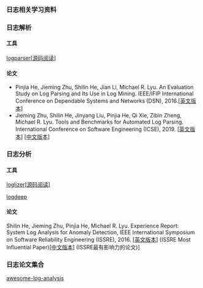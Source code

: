 ### 日志相关学习资料

### 日志解析

#### 工具
[logparser](https://github.com/logpai/logparser)[[源码阅读](https://github.com/loganalysis/relatedData/issues/1)]
#### 论文
- Pinjia He, Jieming Zhu, Shilin He, Jian Li, Michael R. Lyu. An Evaluation Study on Log Parsing and Its Use in Log Mining. IEEE/IFIP International Conference on Dependable Systems and Networks (DSN), 2016.[[英文版本](http://jmzhu.logpai.com/pub/pjhe_dsn2016.pdf)]
- Jieming Zhu, Shilin He, Jinyang Liu, Pinjia He, Qi Xie, Zibin Zheng, Michael R. Lyu. Tools and Benchmarks for Automated Log Parsing. International Conference on Software Engineering (ICSE), 2019. [[英文版本](https://arxiv.org/pdf/1811.03509.pdf)] [[中文版本](https://blog.csdn.net/ARPOSPF/article/details/98795806)]

### 日志分析
#### 工具
[loglizer](https://github.com/logpai/loglizer)[[源码阅读](https://github.com/loganalysis/relatedData/issues/2)]

[logdeep](https://github.com/donglee-afar/logdeep)
#### 论文
Shilin He, Jieming Zhu, Pinjia He, Michael R. Lyu. Experience Report: System Log Analysis for Anomaly Detection, IEEE International Symposium on Software Reliability Engineering (ISSRE), 2016. [[英文版本](http://jmzhu.logpai.com/pub/slhe_issre2016.pdf)] (ISSRE Most Influential Paper)[[中文版本](https://github.com/AmateurEvents/article/issues/2)] (ISSRE最有影响力的论文)]

### 日志论文集合

[awesome-log-analysis](https://github.com/logpai/awesome-log-analysis)
